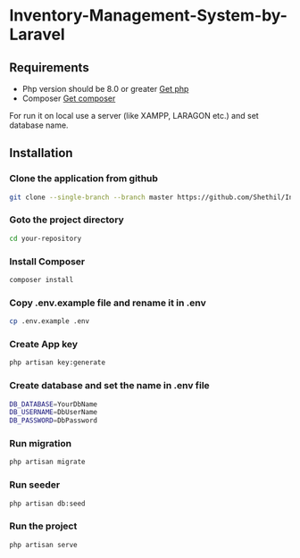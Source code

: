 # Inventory-Management-System-by-Laravel


## Requirements
- Php version should be 8.0 or greater [Get php](https://www.php.net/downloads.php)
- Composer [Get composer](https://getcomposer.org/download/)

For run it on local use a server (like XAMPP, LARAGON etc.) and set database name.
## Installation
### Clone the application from github

```bash
git clone --single-branch --branch master https://github.com/Shethil/Inventory-Management-System-by-Laravel.git
```
### Goto the project directory
```bash
cd your-repository
```

### Install Composer

```bash
composer install
```

### Copy .env.example file and rename it in .env

```bash
cp .env.example .env
```

### Create App key

```bash
php artisan key:generate
```

### Create database and set the name in .env file 

```bash
DB_DATABASE=YourDbName
DB_USERNAME=DbUserName
DB_PASSWORD=DbPassword
```

### Run migration 

```bash
php artisan migrate
```

### Run seeder

```bash
php artisan db:seed
```


### Run the project

```bash
php artisan serve
```
